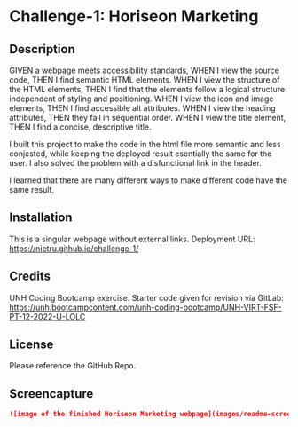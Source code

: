 # Challenge-1: Horiseon Marketing

## Description

GIVEN a webpage meets accessibility standards, 
WHEN I view the source code, 
THEN I find semantic HTML elements. 
WHEN I view the structure of the HTML elements, 
THEN I find that the elements follow a logical structure independent of styling and positioning. 
WHEN I view the icon and image elements, 
THEN I find accessible alt attributes. 
WHEN I view the heading attributes, 
THEN they fall in sequential order. 
WHEN I view the title element, 
THEN I find a concise, descriptive title. 

I built this project to make the code in the html file more semantic and less conjested, while keeping the deployed result esentially the same for the user. I also solved the problem with a disfunctional link in the header. 

I learned that there are many different ways to make different code have the same result.

## Installation

This is a singular webpage without external links.
Deployment URL: https://nietru.github.io/challenge-1/

## Credits

UNH Coding Bootcamp exercise. Starter code given for revision via GitLab:
https://unh.bootcampcontent.com/unh-coding-bootcamp/UNH-VIRT-FSF-PT-12-2022-U-LOLC

## License

Please reference the GitHub Repo.

## Screencapture
```md
![image of the finished Horiseon Marketing webpage](images/readme-screenshot.PNG)
```